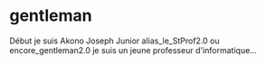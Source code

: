 # gentleman
Début
je suis Akono Joseph Junior alias_le_StProf2.0 ou encore_gentleman2.0
je suis un jeune professeur d'informatique...
